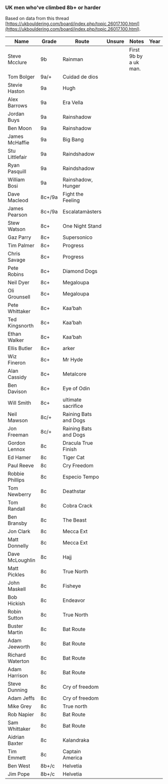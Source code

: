 ### UK men who've climbed 8b+ or harder

Based on data from this thread [https://ukbouldering.com/board/index.php/topic,26017.100.html](https://ukbouldering.com/board/index.php/topic,26017.100.html).

| Name | Grade | Route |Unsure|Notes|Year|
|------|-------|-------|------|-----|----|
Steve Mcclure|9b|Rainman||First 9b by a uk man.||
|Tom Bolger|9a/+|Cuidad de dios||||
|Stevie Haston|9a|Hugh||||
|Alex Barrows|9a|Era Vella||||
|Jordan Buys|9a|Rainshadow||||
|Ben Moon|9a|Rainshadow||||
|James McHaffie|9a|Big Bang||||
|Stu Littlefair|9a|Raindshadow||||
|Ryan Pasquill|9a|Raindshadow||||
|William Bosi|9a|Rainshadow, Hunger||||
|Dave Macleod|8c+/9a|Fight the Feeling||||
|James Pearson|8c+/9a|Escalatamàsters||||
|Stew Watson|8c+|One Night Stand||||
|Gaz Parry|8c+|Supersonico||||
|Tim Palmer|8c+|Progress||||
|Chris Savage|8c+|Progress||||
|Pete Robins|8c+|Diamond Dogs||||
|Neil Dyer|8c+|Megaloupa||||
|Oli Grounsell|8c+| Megaloupa||||
|Pete Whittaker|8c+|Kaa’bah||||
|Ted Kingsnorth|8c+|Kaa’bah||||
|Ethan Walker|8c+|Kaa’bah||||
|Ellis Butler|8c+|arker||||
|Wiz Fineron|8c+|Mr Hyde||||
|Alan Cassidy|8c+|Metalcore||||
|Ben Davison|8c+|Eye of Odin||||
|Will Smith|8c+|ultimate sacrifice||||
|Neil Mawson|8c/+|Raining Bats and Dogs||||
|Jon Freeman|8c/+|Raining Bats and Dogs||||
|Gordon Lennox|8c|Dracula True Finish||||
|Ed Hamer|8c|Tiger Cat||||
|Paul Reeve|8c|Cry Freedom||||
|Robbie Phillips|8c|Especio Tempo||||
|Tom Newberry|8c|Deathstar||||
|Tom Randall|8c|Cobra Crack||||
|Ben Bransby|8c|The Beast||||
|Jon Clark|8c|Mecca Ext||||
|Matt Donnelly|8c|Mecca Ext||||
|Dave McLoughlin|8c|Hajj||||
|Matt Pickles|8c|True North||||
|John Maskell|8c|Fisheye||||
|Bob Hickish|8c|Endeavor||||
|Robin Sutton|8c|True North||||
|Buster Martin|8c|Bat Route||||
|Adam Jeeworth|8c|Bat Route||||
|Richard Waterton|8c|Bat Route||||
|Adam Harrison|8c|Bat Route||||
|Steve Dunning|8c|Cry of freedom||||
|Adam Jeffs|8c|Cry of freedom||||
|Mike Grey|8c|True north||||
|Rob Napier|8c|Bat Route||||
|Sam Whittaker|8c|Bat Route||||
|Aidrian Baxter|8c|Kalandraka||||
|Tim Emmett|8c|Captain America||||
|Ben West|8b+/c|Helvetia||||
|Jim Pope|8b+/c|Helvetia||||